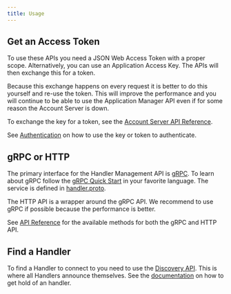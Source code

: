 ```yaml
---
title: Usage
---
```


## Get an Access Token

To use these APIs you need a JSON Web Access Token with a proper scope. Alternatively, you can use an Application Access Key. The APIs will then exchange this for a token.

Because this exchange happens on every request it is better to do this yourself and re-use the token. This will improve the performance and you will continue to be able to use the Application Manager API even if for some reason the Account Server is down.

To exchange the key for a token, see the [Account Server API Reference](../../../network/account/authentication.md#exchanging-an-access-key-for-an-access-token).

See [Authentication](../authentication.md) on how to use the key or token to authenticate.

## gRPC or HTTP

The primary interface for the Handler Management API is [gRPC](http://www.grpc.io/). To learn about gRPC follow the [gRPC Quick Start](http://www.grpc.io/docs/quickstart/) in your favorite language.  The service is defined in [handler.proto](https://github.com/TheThingsNetwork/api/blob/master/handler/handler.proto). 

The HTTP API is a wrapper around the gRPC API. We recommend to use gRPC if possible because the performance is better.

See [API Reference](../api.md) for the available methods for both the gRPC and HTTP API.

## Find a Handler

To find a Handler to connect to you need to use the [Discovery API](../../../network/discovery/index.md). This is where all Handlers announce themselves. See the [documentation](../../../network/discovery/index.md) on how to get hold of an handler.

